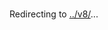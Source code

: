 # <!DOCTYPE html>
<html>
<head>
  <meta charset="utf-8">
  <title>Redirecting</title>
  <noscript>
    <meta http-equiv="refresh" content="1; url=../v8_cr7/" />
    <script>
    window.location.replace("../v8_cr7/" + window.location.hash);
  </script>	
  <script>
    window.location.replace("../v8_cr6/" + window.location.hash);
  </script>	
  <script>
    window.location.replace("../v8_cr5/" + window.location.hash);
  </script>	
  </noscript>
  <script>
    window.location.replace("../v8_cr4/" + window.location.hash);
  </script>	
  </noscript>
  <script>
    window.location.replace("../v8_cr3/" + window.location.hash);
  </script>	
  </noscript>
  <script>
    window.location.replace("../v8_cr2/" + window.location.hash);
  </script>	
  </noscript>
  <script>
    window.location.replace("../v8_cr1/" + window.location.hash);
  </script>
  <script>
    window.location.replace("../v8/" + window.location.hash);
  </script>
</head>
<body>
</head>
<body>
  Redirecting to <a href="../v8_cr7/">../v8/</a>...
</body>
</html>